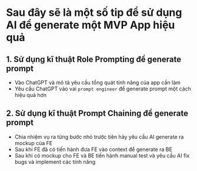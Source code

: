 # Sau đây sẽ là một số tip để sử dụng AI để generate một MVP App hiệu quả

## 1. Sử dụng kĩ thuật Role Prompting để generate prompt 
- Vào ChatGPT và mô tả yêu cầu tổng quát tính năng của app cần làm 
- Yêu cầu ChatGPT vào vai `prompt engineer` để generate prompt một cách hiệu quả hơn 

## 2. Sử dụng kĩ thuật Prompt Chaining để generate prompt 
- Chia nhiệm vụ ra từng bước nhỏ trước tiên hảy yêu cầu AI generate ra mockup của FE 
- Sau khi FE đã có tiến hành đưa FE vào context để generate ra BE 
- Sau khi có mockup cho FE và BE tiến hành manual test và yêu cầu AI fix bugs và implement các tính năng